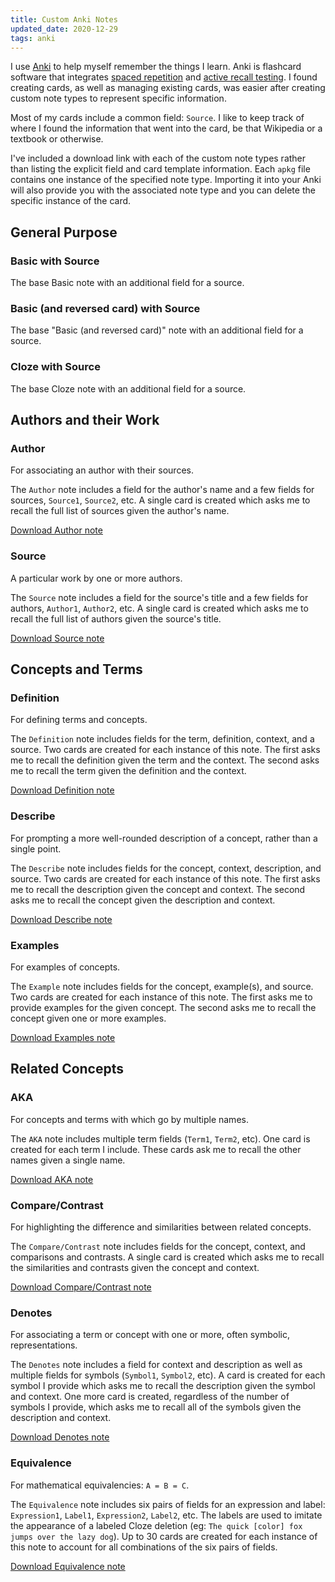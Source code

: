 ```yaml
---
title: Custom Anki Notes
updated_date: 2020-12-29
tags: anki
---
```


I use [Anki](https://apps.ankiweb.net/) to help myself remember the things I learn. Anki is flashcard software that integrates [spaced repetition](https://en.wikipedia.org/wiki/Spaced_repetition) and [active recall testing](https://docs.ankiweb.net/#/background?id=active-recall-testing). I found creating cards, as well as managing existing cards, was easier after creating custom note types to represent specific information.

Most of my cards include a common field: `Source`. I like to keep track of where I found the information that went into the card, be that Wikipedia or a textbook or otherwise.

I've included a download link with each of the custom note types rather than listing the explicit field and card template information. Each `apkg` file contains one instance of the specified note type. Importing it into your Anki will also provide you with the associated note type and you can delete the specific instance of the card.

## General Purpose

### Basic with Source

The base Basic note with an additional field for a source. 

### Basic (and reversed card) with Source

The base "Basic (and reversed card)" note with an additional field for a source. 

### Cloze with Source

The base Cloze note with an additional field for a source.

## Authors and their Work

### Author

For associating an author with their sources.

The `Author` note includes a field for the author's name and a few fields for sources, `Source1`, `Source2`, etc. A single card is created which asks me to recall the full list of sources given the author's name.

[Download Author note](https://drive.google.com/file/d/1ETNtHiZb3CBKtNYiLAN8UFGQqbRsE6HU/view?usp=sharing)

### Source

A particular work by one or more authors.

The `Source` note includes a field for the source's title and a few fields for authors, `Author1`, `Author2`, etc. A single card is created which asks me to recall the full list of authors given the source's title.

[Download Source note](https://drive.google.com/file/d/1ZrWGc0AZdMQ0FrPxyKs5r-uVeeXlTQ-0/view?usp=sharing)

## Concepts and Terms

### Definition

For defining terms and concepts.

The `Definition` note includes fields for the term, definition, context, and a source. Two cards are created for each instance of this note. The first asks me to recall the definition given the term and the context. The second asks me to recall the term given the definition and the context.

[Download Definition note](https://drive.google.com/file/d/1wVYeGn51nvzOn-5V1UyDqsBjRO9CXEcc/view?usp=sharing)

### Describe

For prompting a more well-rounded description of a concept, rather than a single point.

The `Describe` note includes fields for the concept, context, description, and source. Two cards are created for each instance of this note. The first asks me to recall the description given the concept and context. The second asks me to recall the concept given the description and context.

[Download Describe note](https://drive.google.com/file/d/1OE5H4XfflaY4DduAIIE6Nys0kzMZjK-D/view?usp=sharing)

### Examples

For examples of concepts.

The `Example` note includes fields for the concept, example(s), and source. Two cards are created for each instance of this note. The first asks me to provide examples for the given concept. The second asks me to recall the concept given one or more examples.

[Download Examples note](https://drive.google.com/file/d/1NkN8qngjtQnRhPK6MMMKsqIGshqk2Mez/view?usp=sharing)

## Related Concepts

### AKA

For concepts and terms with which go by multiple names.

The `AKA` note includes multiple term fields (`Term1`, `Term2`, etc). One card is created for each term I include. These cards ask me to recall the other names given a single name.

[Download AKA note](https://drive.google.com/file/d/16zHILfAHGRearvVJD1T77n9DkrHvaSLC/view?usp=sharing)

### Compare/Contrast

For highlighting the difference and similarities between related concepts.

The `Compare/Contrast` note includes fields for the concept, context, and comparisons and contrasts. A single card is created which asks me to recall the similarities and contrasts given the concept and context.

[Download Compare/Contrast note](https://drive.google.com/file/d/1lUpmLj-O_pniCMp2RxUOkihq_8qoOEWo/view?usp=sharing)

### Denotes

For associating a term or concept with one or more, often symbolic, representations.

The `Denotes` note includes a field for context and description as well as multiple fields for symbols (`Symbol1`, `Symbol2`, etc). A card is created for each symbol I provide which asks me to recall the description given the symbol and context. One more card is created, regardless of the number of symbols I provide, which asks me to recall all of the symbols given the description and context.

[Download Denotes note](https://drive.google.com/file/d/18HLY_WY2tg81ztS5soMiyWp1acKX47F3/view?usp=sharing)

### Equivalence

For mathematical equivalencies: `A = B = C`.

The `Equivalence` note includes six pairs of fields for an expression and label: `Expression1`, `Label1`, `Expression2`, `Label2`, etc. The labels are used to imitate the appearance of a labeled Cloze deletion (eg: `The quick [color] fox jumps over the lazy dog`). Up to 30 cards are created for each instance of this note to account for all combinations of the six pairs of fields.

[Download Equivalence note](https://drive.google.com/file/d/1pF_iPI5bSd7xfmgyVj1D6T4Xb7P1Wmtm/view?usp=sharing)
